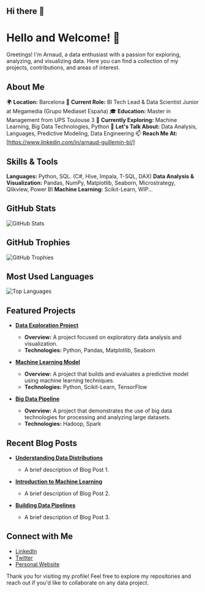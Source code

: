 ## Hi there 👋

<!--
**arnaudjf/arnaudjf** is a ✨ _special_ ✨ repository because its `README.md` (this file) appears on your GitHub profile.

Here are some ideas to get you started:

- 🔭 I’m currently working on ...
- 🌱 I’m currently learning ...
- 👯 I’m looking to collaborate on ...
- 🤔 I’m looking for help with ...
- 💬 Ask me about ...
- 📫 How to reach me: ...
- 😄 Pronouns: ...
- ⚡ Fun fact: ...
-->

# Hello and Welcome! 👋

Greetings! I'm Arnaud, a data enthusiast with a passion for exploring, analyzing, and visualizing data. Here you can find a collection of my projects, contributions, and areas of interest.

## About Me

🌍 **Location:** Barcelona
💼 **Current Role:** BI Tech Lead & Data Scientist Junior at Megamedia (Grupo Mediaset España)
🎓 **Education:** Master in Management from UPS Toulouse 3
🌱 **Currently Exploring:** Machine Learning, Big Data Technologies, Python
💬 **Let's Talk About:** Data Analysis, Languages, Predictive Modeling, Data Engineering
📫 **Reach Me At:** [https://www.linkedin.com/in/arnaud-guillemin-bi/]

## Skills & Tools

**Languages:** Python, SQL. (C#, Hive, Impala, T-SQL, DAX)
**Data Analysis & Visualization:** Pandas, NumPy, Matplotlib, Seaborn, Microstrategy, Qlikview, Power BI
**Machine Learning:** Scikit-Learn, WIP...



## GitHub Stats

![GitHub Stats](https://github-readme-stats.vercel.app/api?username=arnaudjf&show_icons=true&theme=default)

## GitHub Trophies

![GitHub Trophies](https://github-profile-trophy.vercel.app/?username=arnaudjf&theme=default&no-bg=true&no-frame=true&margin-w=4)

## Most Used Languages

![Top Languages](https://github-readme-stats.vercel.app/api/top-langs/?username=arnaudjf&layout=compact&theme=default)

## Featured Projects

- [**Data Exploration Project**](https://github.com/arnaudjf/data-exploration-project)
  - **Overview:** A project focused on exploratory data analysis and visualization.
  - **Technologies:** Python, Pandas, Matplotlib, Seaborn

- [**Machine Learning Model**](https://github.com/arnaudjf/machine-learning-model)
  - **Overview:** A project that builds and evaluates a predictive model using machine learning techniques.
  - **Technologies:** Python, Scikit-Learn, TensorFlow

- [**Big Data Pipeline**](https://github.com/arnaudjf/big-data-pipeline)
  - **Overview:** A project that demonstrates the use of big data technologies for processing and analyzing large datasets.
  - **Technologies:** Hadoop, Spark

## Recent Blog Posts

- [**Understanding Data Distributions**](https://yourblog.com/post1)
  - A brief description of Blog Post 1.

- [**Introduction to Machine Learning**](https://yourblog.com/post2)
  - A brief description of Blog Post 2.

- [**Building Data Pipelines**](https://yourblog.com/post3)
  - A brief description of Blog Post 3.

## Connect with Me

- [LinkedIn](https://www.linkedin.com/in/arnaudjf)
- [Twitter](https://twitter.com/arnaudjf)
- [Personal Website](https://www.yourwebsite.com)

Thank you for visiting my profile! Feel free to explore my repositories and reach out if you'd like to collaborate on any data project.
